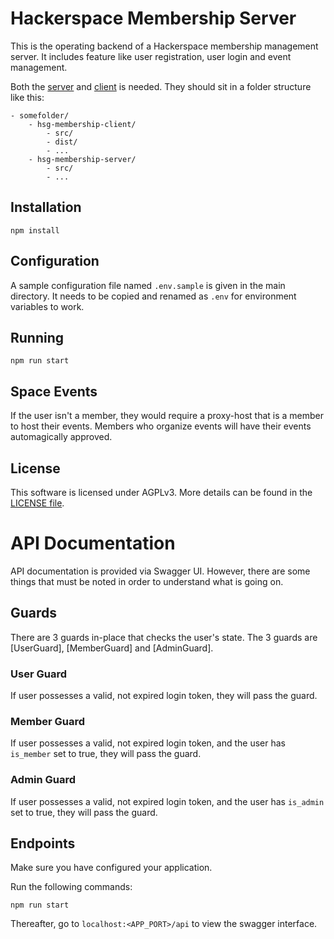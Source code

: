 # Hackerspace Membership Server

This is the operating backend of a Hackerspace membership management server. It includes feature like user registration,
user login and event management. 

Both the [server](https://github.com/GIANTCRAB/hsg-membership-server) and [client](https://github.com/GIANTCRAB/hsg-membership-client) is needed. They should sit in a folder structure like this:
```
- somefolder/
    - hsg-membership-client/
        - src/
        - dist/
        - ...
    - hsg-membership-server/
        - src/
        - ...
```

## Installation

```
npm install
```

## Configuration

A sample configuration file named `.env.sample` is given in the main directory. It needs to be copied and renamed
as `.env` for environment variables to work.

## Running

```
npm run start
```

## Space Events

If the user isn't a member, they would require a proxy-host that is a member to host their events. Members who organize
events will have their events automagically approved.

## License

This software is licensed under AGPLv3. More details can be found in the [LICENSE file](LICENSE.md).

# API Documentation

API documentation is provided via Swagger UI. However, there are some things that must be noted in order to understand what is going on.

## Guards

There are 3 guards in-place that checks the user's state. The 3 guards are [UserGuard], [MemberGuard] and [AdminGuard].

### User Guard

If user possesses a valid, not expired login token, they will pass the guard.

### Member Guard

If user possesses a valid, not expired login token, and the user has `is_member` set to true, they will pass the guard.

### Admin Guard

If user possesses a valid, not expired login token, and the user has `is_admin` set to true, they will pass the guard.

## Endpoints

Make sure you have configured your application.

Run the following commands:

```
npm run start
```

Thereafter, go to `localhost:<APP_PORT>/api` to view the swagger interface.
